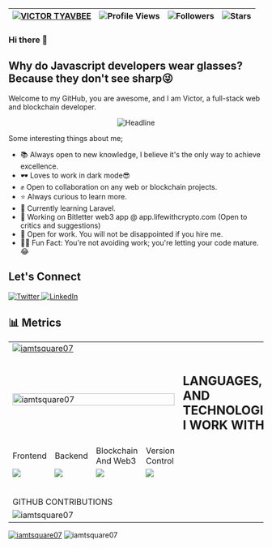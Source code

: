 | [![VICTOR TYAVBEE](https://img.shields.io/badge/VICTOR-TYAVBEE-<COLOR>.svg)](https://shields.io/) | ![Profile Views](https://komarev.com/ghpvc/?username=iamtsquare07&color=green) | ![Followers](https://img.shields.io/github/followers/iamtsquare07) | ![Stars](https://img.shields.io/github/stars/iamtsquare07?label=Profile%20Stars&logo=Profile%20stars&logoColor=g) |
--| --| --| --|


### Hi there 👋
## Why do Javascript developers wear glasses? Because they don't see sharp😜
<!--
**Iamtsquare07/iamtsquare07** is a ✨ _special_ ✨ repository because its `README.md` (this file) appears on your GitHub profile.

Here are some ideas to get you started:

- 🔭 I’m currently working on ...
- 🌱 I’m currently learning ...
- 👯 I’m looking to collaborate on ...
- 🤔 I’m looking for help with ...
- 💬 Ask me about ...
- 📫 How to reach me: ...
- 😄 Pronouns: ...
- ⚡ Fun fact: ...
-->

Welcome to my GitHub, you are awesome, and I am Victor, a full-stack web and blockchain developer.

<div align=center> 
         <img src="https://readme-typing-svg.herokuapp.com?color=%2336BCF7&size=23&center=true&vCenter=true&width=600&height=50&lines=+;Thanks+for+checking+on+me+today;Remember,+no+matter+how+bad+your+day+is+going;It+could+be+worst+😜;Is+time+to+cheer+up;Never+underestimate+your+potential;You+are+truly+awesome!+Keep+that+in+mind;We+can+know+each+other+better;if+you+connect+with+me+on+twitter;" alt="Headline" /> 
     </div> 

Some interesting things about me;
- 📚 Always open to new knowledge, I believe it's the only way to achieve excellence.
- 🕶️ Loves to work in dark mode😎
- ✊ Open to collaboration on any web or blockchain projects.
- ⭐ Always curious to learn more.
- 🌱 Currently learning Laravel.
- 🔭 Working on Bitletter web3 app @ app.lifewithcrypto.com (Open to critics and suggestions) 
- 🫠 Open for work. You will not be disappointed if you hire me.
- 🙌🏾 Fun Fact: You're not avoiding work; you're letting your code mature.😂

## Let's Connect
<p align="left">
<a href="https://twitter.com/Iamtsquare07">
<img src="https://img.shields.io/badge/Twitter-1DA1F2.svg?style=for-the-badge&logo=Twitter&logoColor=white" alt="Twitter">
</a>

<a href="https://www.linkedin.com/in/victor-tyavbee/">
<img src="https://img.shields.io/badge/LinkedIn-0A66C2.svg?style=for-the-badge&logo=LinkedIn&logoColor=white" alt="LinkedIn">
</a>
</p>

## 📊 Metrics
<table>
	<tr>
		<td colspan = "4"><a href = "https://iamtsquare07.com"><img src="https://github-readme-activity-graph.vercel.app/graph?username=iamtsquare07&bg_color=2e3440&hide_border=true&point=false&line=88c0d0&radius=8&area=true&area_color=88c0d0&title_color=ffffff&color=fff" alt="iamtsquare07" /></a></td>
	</tr>
	<tr>
		<td colspan="4" rowspan="2"><a href="https://iamtsquare07.com"><img width=100% src="https://github-profile-trophy.vercel.app/?username=iamtsquare07&hide_border=true&count_private=true&column=-1&theme=nord&no-frame=true" alt="iamtsquare07" /></a></td>
	</tr>
	<tr>
		<td colspan = "4"><h2> LANGUAGES, AND TECHNOLOGIES I WORK WITH</h2></td>
	</tr>
	<tr>
		<td>Frontend</td>
		<td>Backend</td>
		<td>Blockchain And Web3</td>
		<td>Version Control</td>
	</tr>
	<tr>
		<td><img src = "https://skillicons.dev/icons?i=js,react,vue,css" ></td>
		<td><img src = "https://skillicons.dev/icons?i=php,nodejs,laravel,firebase,mysql,docker"></td>
		<td><img src = "https://skillicons.dev/icons?i=solidity,electron,ipfs,remix,webpack" ></td>
		<td><img src = "https://skillicons.dev/icons?i=git,github,bash" ></td>
	</tr>
	<tr>
		<td colspan="4"><h2></h2>GITHUB CONTRIBUTIONS</h2></td>
	</tr>
	<tr>
		<td colspan="4" rowspan="2"><img src="https://github-readme-stats.vercel.app/api/top-langs?username=iamtsquare07&show_icons=true&locale=en&layout=compact&theme=nord&hide_border=true" alt="iamtsquare07" /></td>
	</tr>
	</table>
<p>
<a href="https://iamtsquare07.com"><img src="https://github-readme-stats.vercel.app/api?username=iamtsquare07&hide_border=true&include_all_commits=true&count_private=true&show_icons=true&line_height=30&theme=nord" alt="iamtsquare07"/></a>

<img src="https://github-readme-streak-stats.herokuapp.com/?user=iamtsquare07&theme=nord&hide_border=true" alt="iamtsquare07" />
</p>

